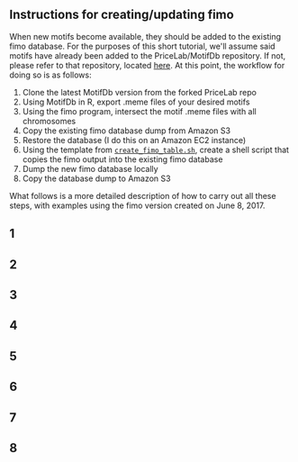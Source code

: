 ## Instructions for creating/updating fimo

When new motifs become available, they should be added to the existing fimo database. For the purposes of this short tutorial, we'll assume said motifs have already been added to the PriceLab/MotifDb repository. If not, please refer to that repository, located [here](https://github.com/PriceLab/MotifDb). At this point, the workflow for doing so is as follows:


1. Clone the latest MotifDb version from the forked PriceLab repo
2. Using MotifDb in R, export .meme files of your desired motifs
3. Using the fimo program, intersect the motif .meme files with all chromosomes
4. Copy the existing fimo database dump from Amazon S3
5. Restore the database (I do this on an Amazon EC2 instance)
6. Using the template from [`create_fimo_table.sh`](https://github.com/PriceLab/BDDS/blob/master/trenadb/fimo/create_fimo_table.sh), create a shell script that copies the fimo output into the existing fimo database
7. Dump the new fimo database locally
8. Copy the database dump to Amazon S3

What follows is a more detailed description of how to carry out all these steps, with examples using the fimo version created on June 8, 2017. 

## 1

## 2

## 3

## 4

## 5

## 6

## 7

## 8
